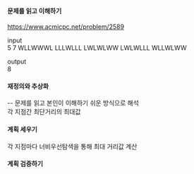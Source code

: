 #### 문제를 읽고 이해하기
https://www.acmicpc.net/problem/2589

input</br>
5 7
WLLWWWL
LLLWLLL
LWLWLWW
LWLWLLL
WLLWLWW


output</br>
8

#### 재정의와 추상화<br>
-- 문제를 읽고 본인이 이해하기 쉬운 방식으로 해석<br>
각 지점간 최단거리의 최대값

#### 계획 세우기<br>
각 지점마다 너비우선탐색을 통해 최대 거리값 계산

#### 계획 검증하기

